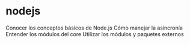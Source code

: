 # nodejs
Conocer los conceptos básicos de Node.js Cómo manejar la asincronía Entender los módulos del core Utilizar los módulos y paquetes externos
